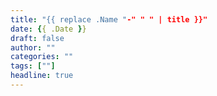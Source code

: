 ```yaml
---
title: "{{ replace .Name "-" " " | title }}"
date: {{ .Date }}
draft: false
author: ""
categories: ""
tags: [""]
headline: true
---
```


<!--more-->
